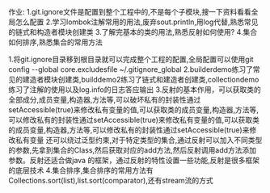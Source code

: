作业: 1.git.ignore文件是配置到整个工程中的,不是每个子模块,搜一下资料看看全局怎么配置 
     2.学习lombok注解常用的用法,废弃sout.println,用log代替,熟悉常见的链式和构造者模块创建类 
     3.了解完基本的类的用法,熟悉反射如何使用? 
     4.集合如何排序,熟悉集合的常用方法

1.将git.ignore目录移到根目录就可以完成整个工程的配置,全局配置可以使用git config --global core.excludesfile ~/.gitignore_global
2.builderdemo练习了常见的建造者模块创建类,builddemo2练习了链式和建造者创建类,collectiondemo练习了注解的使用以及log.info的日志答应输出
3.反射的基本作用，可以获取类的全部成分,成员变量,构造器,方法等,可以破坏私有的封装性通过setAccessible(true)来修改私有变量的值,可以获取类的成员变量,构造器,方法等,可以修改私有的封装性通过setAccessible(true)来修改私有变量的值,可以获取类的成员变量,构造器,方法等,可以修改私有的封装性通过setAccessible(true)来修改私有变量
还可以绕过泛型约束,对于特定类型的集合,通过反射可以加入不同类型的参数,先拿到集合的Class,然后获取对应的add方法,然后反射调用add方法添加参数。反射还适合做java
的框架，通过反射的特性设置一些功能,反射是很多框架的底层技术
4.集合排序,集合排序的常用方法有Collections.sort(list),list.sort(comparator),还有stream流的方式


